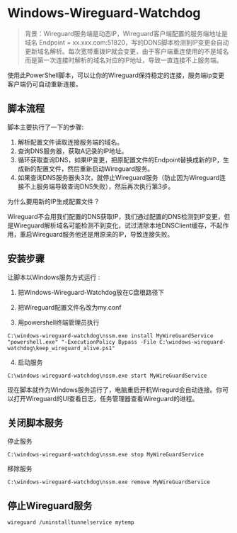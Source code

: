 # Windows-Wireguard-Watchdog

> 背景：Wireguard服务端是动态IP，Wireguard客户端配置的服务端地址是域名 Endpoint = xx.xxx.com:51820，写的DDNS脚本检测到IP变更会自动更新域名解析。每次宽带重拨IP就会变更，由于客户端重连使用的不是域名而是第一次连接时解析的域名对应的IP地址，导致一直连接不上服务端。

使用此PowerShell脚本，可以让你的Wireguard保持稳定的连接，服务端ip变更客户端仍可自动重新连接。

## 脚本流程

脚本主要执行了一下的步骤:

1. 解析配置文件读取连接服务端的域名。
2. 查询DNS服务器，获取A记录的IP地址。
3. 循环获取查询DNS，如果IP变更，把原配置文件的Endpoint替换成新的IP，生成新的配置文件，然后重新启动Wireguard服务。
4. 如果查询DNS服务器失3次，就停止Wireguard服务（防止因为Wireguard连接不上服务端导致查询DNS失败），然后再次执行第3步。

为什么要用新的IP生成配置文件？

Wireguard不会用我们配置的DNS获取IP，我们通过配置的DNS检测到IP变更，但是Wireguard解析域名可能检测不到变化，试过清除本地DNSClient缓存，不起作用，重启Wireguard服务他还是用原来的IP，导致连接失败。

## 安装步骤

让脚本以Windows服务方式运行 :

1. 把Windows-Wireguard-Watchdog放在C盘根路径下

2. 把Wireguard配置文件名改为my.conf

3. 用powershell终端管理员执行

  ```shell
  C:\windows-wireguard-watchdog\nssm.exe install MyWireGuardService "powershell.exe" "-ExecutionPolicy Bypass -File C:\windows-wireguard-watchdog\keep_wireguard_alive.ps1"
  ```

4. 启动服务
  ```shell
  C:\windows-wireguard-watchdog\nssm.exe start MyWireGuardService
  ```
  现在脚本就作为Windows服务运行了，电脑重启开机Wiregurd会自动连接。你可以打开Wireguard的UI查看日志，任务管理器查看Wireguard的进程。


## 关闭脚本服务

停止服务

```shell
C:\windows-wireguard-watchdog\nssm.exe stop MyWireGuardService
```

移除服务

```shell
C:\windows-wireguard-watchdog\nssm.exe remove MyWireGuardService
```

## 停止Wireguard服务

```shell
wireguard /uninstalltunnelservice mytemp
```

